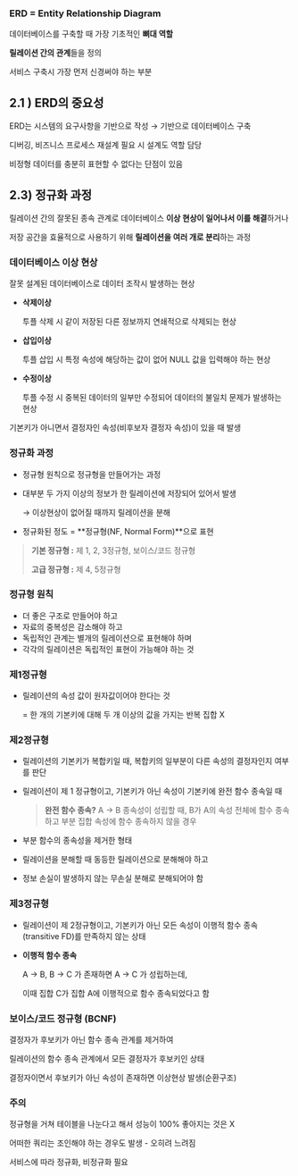 ### ERD = Entity Relationship Diagram

데이터베이스를 구축할 때 가장 기초적인 **뼈대 역할**

**릴레이션 간의 관계**들을 정의

서비스 구축시 가장 먼저 신경써야 하는 부분

## 2.1 ) ERD의 중요성

ERD는 시스템의 요구사항을 기반으로 작성 → 기반으로 데이터베이스 구축

디버깅, 비즈니스 프로세스 재설계 필요 시 설계도 역할 담당

비정형 데이터를 충분히 표현할 수 없다는 단점이 있음

## 2.3) 정규화 과정

릴레이션 간의 잘못된 종속 관계로 데이터베이스 **이상 현상이 일어나서 이를 해결**하거나

저장 공간을 효율적으로 사용하기 위해 **릴레이션을 여러 개로 분리**하는 과정

### 데이터베이스 이상 현상

잘못 설계된 데이터베이스로 데이터 조작시 발생하는 현상

- **삭제이상**
    
    투플 삭제 시 같이 저장된 다른 정보까지 연쇄적으로 삭제되는 현상
    
- **삽입이상**
    
    투플 삽입 시 특정 속성에 해당하는 값이 없어 NULL 값을 입력해야 하는 현상
    
- **수정이상**
    
    투플 수정 시 중복된 데이터의 일부만 수정되어 데이터의 불일치 문제가 발생하는 현상
    

기본키가 아니면서 결정자인 속성(비후보자 결정자 속성)이 있을 때 발생

### 정규화 과정

- 정규형 원칙으로 정규형을 만들어가는 과정
- 대부분 두 가지 이상의 정보가 한 릴레이션에 저장되어 있어서 발생
    
    → 이상현상이 없어질 때까지 릴레이션을 분해
    
- 정규화된 정도 = **정규형(NF, Normal Form)**으로 표현

> **기본 정규형 :** 제 1, 2, 3정규형, 보이스/코드 정규형
> 
> 
> **고급 정규형 :** 제 4, 5정규형
> 

### 정규형 원칙

- 더 좋은 구조로 만들어야 하고
- 자료의 중복성은 감소해야 하고
- 독립적인 관계는 별개의 릴레이션으로 표현해야 하며
- 각각의 릴레이션은 독립적인 표현이 가능해야 하는 것

### 제1정규형

- 릴레이션의 속성 값이 원자값이어야 한다는 것
    
    = 한 개의 기본키에 대해 두 개 이상의 값을 가지는 반복 집합 X
    

### 제2정규형

- 릴레이션의 기본키가 복합키일 때, 복합키의 일부분이 다른 속성의 결정자인지 여부를 판단
- 릴레이션이 제 1 정규형이고, 기본키가 아닌 속성이 기본키에 완전 함수 종속일 때
    
    > **완전 함수 종속?**
    A → B 종속성이 성립할 때, B가 A의 속성 전체에 함수 종속하고 부분 집합 속성에 함수 종속하지 않을 경우
    > 
- 부분 함수의 종속성을 제거한 형태
- 릴레이션을 분해할 때 동등한 릴레이션으로 분해해야 하고
- 정보 손실이 발생하지 않는 무손실 분해로 분해되어야 함

### 제3정규형

- 릴레이션이 제 2정규형이고, 기본키가 아닌 모든 속성이 이행적 함수 종속(transitive FD)를 만족하지 않는 상태
- **이행적 함수 종속**
    
    A → B, B → C 가 존재하면 A → C 가 성립하는데,
    
    이때 집합 C가 집합 A에 이행적으로 함수 종속되었다고 함
    

### 보이스/코드 정규형 (BCNF)

결정자가 후보키가 아닌 함수 종속 관계를 제거하여

릴레이션의 함수 종속 관계에서 모든 결정자가 후보키인 상태

결정자이면서 후보키가 아닌 속성이 존재하면 이상현상 발생(순환구조)

### 주의

정규형을 거쳐 테이블을 나눈다고 해서 성능이 100% 좋아지는 것은 X

어떠한 쿼리는 조인해야 하는 경우도 발생 - 오히려 느려짐

서비스에 따라 정규화, 비정규화 필요

